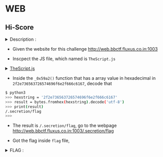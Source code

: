 # WEB

## Hi-Score

<details>
  <summary>Description :</summary>
  
  > Reach 100 clicks per second for a reward.

</details>

- Given the website for this challenge http://web.bbctf.fluxus.co.in:1003 

- Inscpect the JS file, which named is `TheScript.js`

<details>
  <summary><a href="./hi-score/TheScript.js">TheScript.js</summary>
  
```javascript
(function (_0x52c9b1, _0x4f9b4c) {
	var _0x4fb32a = _0x1a8b,
		_0x216299 = _0x52c9b1();
	while (!![]) {
		try {
			var _0x3f71ce =
				(-parseInt(_0x4fb32a(0x1fa)) / 0x1) *
					(parseInt(_0x4fb32a(0x1ff)) / 0x2) +
				parseInt(_0x4fb32a(0x202)) / 0x3 +
				(parseInt(_0x4fb32a(0x201)) / 0x4) *
					(parseInt(_0x4fb32a(0x205)) / 0x5) +
				(-parseInt(_0x4fb32a(0x1fb)) / 0x6) *
					(-parseInt(_0x4fb32a(0x1f7)) / 0x7) +
				parseInt(_0x4fb32a(0x206)) / 0x8 +
				(-parseInt(_0x4fb32a(0x1f9)) / 0x9) *
					(-parseInt(_0x4fb32a(0x203)) / 0xa) +
				(parseInt(_0x4fb32a(0x208)) / 0xb) *
					(-parseInt(_0x4fb32a(0x1f6)) / 0xc);
			if (_0x3f71ce === _0x4f9b4c) break;
			else _0x216299["push"](_0x216299["shift"]());
		} catch (_0x1d9b38) {
			_0x216299["push"](_0x216299["shift"]());
		}
	}
})(_0x59a2, 0xa9a43);
var klicks = 0x0,
	score = 0x0,
	start = new Date()["getTime"](),
	end = 0x0,
	end1 = 0x1;
function _0x1a8b(_0x4264e5, _0x39be1a) {
	var _0x59a27e = _0x59a2();
	return (
		(_0x1a8b = function (_0x1a8bf4, _0x24b49c) {
			_0x1a8bf4 = _0x1a8bf4 - 0x1f4;
			var _0x117e3e = _0x59a27e[_0x1a8bf4];
			return _0x117e3e;
		}),
		_0x1a8b(_0x4264e5, _0x39be1a)
	);
}
function Clicks() {
	var _0x287a2f = _0x1a8b;
	if (klicks == 0x0) end = new Date()[_0x287a2f(0x1f5)]();
	(end1 = new Date()[_0x287a2f(0x1f5)]() - end),
		(klicks += 0x1),
		(score = (klicks / end1) * 0x3e8);
	if (score == Infinity) score = 0x0;
	(score = score[_0x287a2f(0x204)](0x3)),
		(document[_0x287a2f(0x1f4)](_0x287a2f(0x1fd))["innerHTML"] =
			_0x287a2f(0x207) + score + _0x287a2f(0x1fc));
	if (score >= 0x64) _0x125e1a();
	else document["getElementById"](_0x287a2f(0x1f8))[_0x287a2f(0x200)] = "";
	function _0x125e1a() {
		var _0x162e81 = _0x287a2f;
		document["getElementById"](_0x162e81(0x1f8))[_0x162e81(0x200)] =
			_0x162e81(0x1fe);
	}
}
function Reset() {
	(klicks = 0x0),
		(score = 0x0),
		(start = new Date()["getTime"]()),
		(end = 0x0),
		(end1 = 0x1),
		Clicks();
}
function _0x59a2() {
	var _0x78411b = [
		"\x20cps",
		"clicks",
		"\x20Your\x20Reward\x20:\x20<a\x20href=\x22" +
			"2f2e736563726574696f6e2f666c6167"
				.match(/[\da-f]{2}/gi)
				.map((h) => String.fromCharCode(parseInt(h, 16)))
				.join("") +
			"\x22\x20download=\x22flag\x22>Reward</a>",
		"3526ccMajJ",
		"innerHTML",
		"4263236HVNRoh",
		"3656895VkgrIX",
		"503210VEeXpc",
		"toFixed",
		"5NfzyuJ",
		"8399912tBbEFu",
		"SCORE:\x20",
		"6379703kdfIqT",
		"getElementById",
		"getTime",
		"48bKPhCj",
		"14Xmxuhh",
		"reward",
		"9wOTYQU",
		"597OMUzhx",
		"2046510XnQiaG",
	];
	_0x59a2 = function () {
		return _0x78411b;
	};
	return _0x59a2();
}
```
</details>

- Inside the `_0x59a2()` function that has a array value in hexadecimal in `2f2e736563726574696f6e2f666c6167`, decode that

```bash
$ python3
>>> hexstring = '2f2e736563726574696f6e2f666c6167'
>>> result = bytes.fromhex(hexstring).decode('utf-8')
>>> print(result)
/.secretion/flag
>>>
```

- The result is `/.secretion/flag`, go to the webpage http://web.bbctf.fluxus.co.in:1003/.secretion/flag

- Got the flag inside `flag` file, 
  
<details>
  <summary>FLAG :</summary>
  
  > `flag{THAtS_15_A_SM4rT_m0ve}`

</details>
